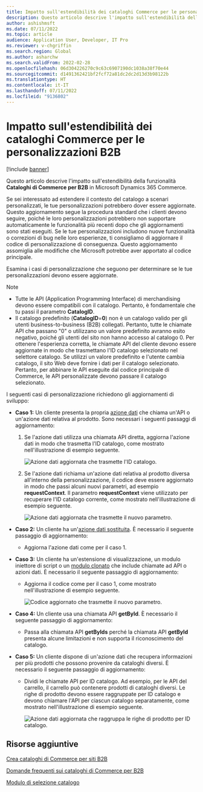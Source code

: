 ```yaml
---
title: Impatto sull'estendibilità dei cataloghi Commerce per le personalizzazioni B2B
description: Questo articolo descrive l'impatto sull'estendibilità della funzionalità Cataloghi di Commerce per B2B in Microsoft Dynamics 365 Commerce.
author: ashishmsft
ms.date: 07/11/2022
ms.topic: article
audience: Application User, Developer, IT Pro
ms.reviewer: v-chgriffin
ms.search.region: Global
ms.author: asharchw
ms.search.validFrom: 2022-02-28
ms.openlocfilehash: 06d304226270c9c63c6907190dc1038a38f70e44
ms.sourcegitcommit: d1491362421bf2fcf72a81dc2dc2d13d3b98122b
ms.translationtype: HT
ms.contentlocale: it-IT
ms.lasthandoff: 07/11/2022
ms.locfileid: "9136802"
---
```

# <a name="extensibility-impact-of-commerce-catalogs-for-b2b-customizations"></a>Impatto sull'estendibilità dei cataloghi Commerce per le personalizzazioni B2B

[!include [banner](includes/banner.md)]

Questo articolo descrive l'impatto sull'estendibilità della funzionalità **Cataloghi di Commerce per B2B** in Microsoft Dynamics 365 Commerce.

Se sei interessato ad estendere il contesto del catalogo a scenari personalizzati, le tue personalizzazioni potrebbero dover essere aggiornate. Questo aggiornamento segue la procedura standard che i clienti devono seguire, poiché le loro personalizzazioni potrebbero non supportare automaticamente le funzionalità più recenti dopo che gli aggiornamenti sono stati eseguiti. Se le tue personalizzazioni includono nuove funzionalità o correzioni di bug nelle loro esperienze, ti consigliamo di aggiornare il codice di personalizzazione di conseguenza. Questo aggiornamento assomiglia alle modifiche che Microsoft potrebbe aver apportato al codice principale.

Esamina i casi di personalizzazione che seguono per determinare se le tue personalizzazioni devono essere aggiornate.

> [!NOTE]
> - Tutte le API (Application Programming Interface) di merchandising devono essere compatibili con il catalogo. Pertanto, è fondamentale che tu passi il parametro **CatalogID**.
> - Il catalogo predefinito (**CatalogID**=**0**) non è un catalogo valido per gli utenti business-to-business (B2B) collegati. Pertanto, tutte le chiamate API che passano "0" o utilizzano un valore predefinito avranno esito negativo, poiché gli utenti del sito non hanno accesso al catalogo 0. Per ottenere l'esperienza corretta, le chiamate API del cliente devono essere aggiornate in modo che trasmettano l'ID catalogo selezionato nel selettore catalogo. Se utilizzi un valore predefinito e l'utente cambia catalogo, il sito Web deve fornire i dati per il catalogo selezionato. Pertanto, per abbinare le API eseguite dal codice principale di Commerce, le API personalizzate devono passare il catalogo selezionato.

I seguenti casi di personalizzazione richiedono gli aggiornamenti di sviluppo:

- **Caso 1:** Un cliente presenta la propria [azione dati](e-commerce-extensibility/data-actions.md) che chiama un'API o un'azione dati relativa al prodotto. Sono necessari i seguenti passaggi di aggiornamento:

    1. Se l'azione dati utilizza una chiamata API diretta, aggiorna l'azione dati in modo che trasmetta l'ID catalogo, come mostrato nell'illustrazione di esempio seguente.

        ![Azione dati aggiornata che trasmette l'ID catalogo.](./media/customization1_a.png)

    1. Se l'azione dati richiama un'azione dati relativa al prodotto diversa all'interno della personalizzazione, il codice deve essere aggiornato in modo che passi alcuni nuovi parametri, ad esempio **requestContext**. Il parametro **requestContext** viene utilizzato per recuperare l'ID catalogo corrente, come mostrato nell'illustrazione di esempio seguente.

        ![Azione dati aggiornata che trasmette il nuovo parametro.](./media/customization1_b.png)

- **Caso 2:** Un cliente ha un'[azione dati sostituita](e-commerce-extensibility/data-action-overrides.md). È necessario il seguente passaggio di aggiornamento:

    - Aggiorna l'azione dati come per il caso 1.

- **Caso 3:** Un cliente ha un'estensione di visualizzazione, un modulo iniettore di script o un [modulo clonato](e-commerce-extensibility/modules-overview.md#clone-a-module-library-module) che include chiamate ad API o azioni dati. È necessario il seguente passaggio di aggiornamento:

    - Aggiorna il codice come per il caso 1, come mostrato nell'illustrazione di esempio seguente.

       ![Codice aggiornato che trasmette il nuovo parametro.](./media/customization3.png)

- **Caso 4:** Un cliente usa una chiamata API **getById**. È necessario il seguente passaggio di aggiornamento:

    - Passa alla chiamata API **getByIds** perché la chiamata API **getById** presenta alcune limitazioni e non supporta il riconoscimento del catalogo.

- **Caso 5:** Un cliente dispone di un'azione dati che recupera informazioni per più prodotti che possono provenire da cataloghi diversi. È necessario il seguente passaggio di aggiornamento:

    - Dividi le chiamate API per ID catalogo. Ad esempio, per le API del carrello, il carrello può contenere prodotti di cataloghi diversi. Le righe di prodotto devono essere raggruppate per ID catalogo e devono chiamare l'API per ciascun catalogo separatamente, come mostrato nell'illustrazione di esempio seguente.

        ![Azione dati aggiornata che raggruppa le righe di prodotto per ID catalogo.](./media/customization5.png)

## <a name="additional-resources"></a>Risorse aggiuntive

[Crea cataloghi di Commerce per siti B2B](catalogs-b2b-sites.md)

[Domande frequenti sui cataloghi di Commerce per B2B](catalogs-b2b-sites-FAQ.md)

[Modulo di selezione catalogo](catalog-picker.md)
